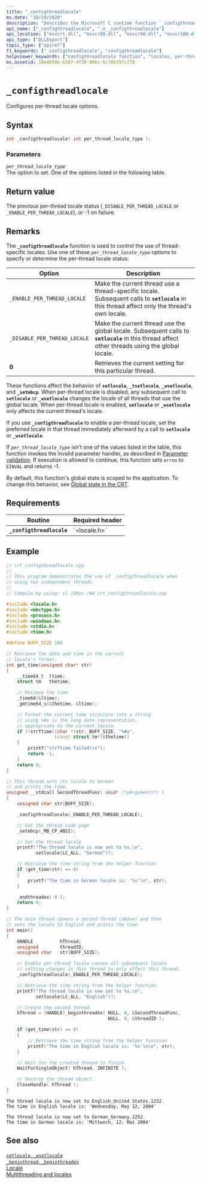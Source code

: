 ```yaml
---
title: "_configthreadlocale"
ms.date: "10/29/2020"
description: "Describes the Microsoft C runtime function `_configthreadlocale`  used to  configure per-thread locale options."
api_name: ["_configthreadlocale", "_o__configthreadlocale"]
api_location: ["msvcrt.dll", "msvcr80.dll", "msvcr90.dll", "msvcr100.dll", "msvcr100_clr0400.dll", "msvcr110.dll", "msvcr110_clr0400.dll", "msvcr120.dll", "msvcr120_clr0400.dll", "ucrtbase.dll", "api-ms-win-crt-locale-l1-1-0.dll", "api-ms-win-crt-private-l1-1-0.dll"]
api_type: ["DLLExport"]
topic_type: ["apiref"]
f1_keywords: ["_configthreadlocale", "configthreadlocale"]
helpviewer_keywords: ["configthreadlocale function", "locales, per-thread", "_configthreadlocale function", "per-thread locale", "thread locale"]
ms.assetid: 10e4050e-b587-4f30-80bc-6c76b35fc770
---
```

# `_configthreadlocale`

Configures per-thread locale options.

## Syntax

```C
int _configthreadlocale( int per_thread_locale_type );
```

### Parameters

*`per_thread_locale_type`*\
The option to set. One of the options listed in the following table.

## Return value

The previous per-thread locale status (`_DISABLE_PER_THREAD_LOCALE` or `_ENABLE_PER_THREAD_LOCALE`), or -1 on failure.

## Remarks

The **`_configthreadlocale`** function is used to control the use of thread-specific locales. Use one of these *`per_thread_locale_type`* options to specify or determine the per-thread locale status:

| Option | Description |
|-|-|
| `_ENABLE_PER_THREAD_LOCALE` | Make the current thread use a thread-specific locale. Subsequent calls to **`setlocale`** in this thread affect only the thread's own locale. |
| `_DISABLE_PER_THREAD_LOCALE` | Make the current thread use the global locale. Subsequent calls to **`setlocale`** in this thread affect other threads using the global locale. |
| **0** | Retrieves the current setting for this particular thread. |

These functions affect the behavior of **`setlocale`**, **`_tsetlocale`**, **`_wsetlocale`**, and **`_setmbcp`**. When per-thread locale is disabled, any subsequent call to **`setlocale`** or **`_wsetlocale`** changes the locale of all threads that use the global locale. When per-thread locale is enabled, **`setlocale`** or **`_wsetlocale`** only affects the current thread's locale.

If you use **`_configthreadlocale`** to enable a per-thread locale, set the preferred locale in that thread immediately afterward by a call to **`setlocale`** or **`_wsetlocale`**.

If *`per_thread_locale_type`* isn't one of the values listed in the table, this function invokes the invalid parameter handler, as described in [Parameter validation](../parameter-validation.md). If execution is allowed to continue, this function sets `errno` to `EINVAL` and returns -1.

By default, this function's global state is scoped to the application. To change this behavior, see [Global state in the CRT](../global-state.md).

## Requirements

|Routine|Required header|
|-------------|---------------------|
|**`_configthreadlocale`**|\`<locale.h>`|

## Example

```cpp
// crt_configthreadlocale.cpp
//
// This program demonstrates the use of _configthreadlocale when
// using two independent threads.
//
// Compile by using: cl /EHsc /W4 crt_configthreadlocale.cpp

#include <locale.h>
#include <mbctype.h>
#include <process.h>
#include <windows.h>
#include <stdio.h>
#include <time.h>

#define BUFF_SIZE 100

// Retrieve the date and time in the current
// locale's format.
int get_time(unsigned char* str)
{
    __time64_t  ltime;
    struct tm   thetime;

    // Retieve the time
    _time64(&ltime);
    _gmtime64_s(&thetime, &ltime);

    // Format the current time structure into a string
    // using %#x is the long date representation,
    // appropriate to the current locale
    if (!strftime((char *)str, BUFF_SIZE, "%#x",
                  (const struct tm*)&thetime))
    {
        printf("strftime failed!\n");
        return -1;
    }
    return 0;
}

// This thread sets its locale to German
// and prints the time.
unsigned __stdcall SecondThreadFunc( void* /*pArguments*/ )
{
    unsigned char str[BUFF_SIZE];

    _configthreadlocale(_ENABLE_PER_THREAD_LOCALE);

    // Set the thread code page
    _setmbcp(_MB_CP_ANSI);

    // Set the thread locale
    printf("The thread locale is now set to %s.\n",
           setlocale(LC_ALL, "German"));

    // Retrieve the time string from the helper function
    if (get_time(str) == 0)
    {
        printf("The time in German locale is: '%s'\n", str);
    }

    _endthreadex( 0 );
    return 0;
}

// The main thread spawns a second thread (above) and then
// sets the locale to English and prints the time.
int main()
{
    HANDLE          hThread;
    unsigned        threadID;
    unsigned char   str[BUFF_SIZE];

    // Enable per-thread locale causes all subsequent locale
    // setting changes in this thread to only affect this thread.
    _configthreadlocale(_ENABLE_PER_THREAD_LOCALE);

    // Retrieve the time string from the helper function
    printf("The thread locale is now set to %s.\n",
           setlocale(LC_ALL, "English"));

    // Create the second thread.
    hThread = (HANDLE)_beginthreadex( NULL, 0, &SecondThreadFunc,
                                      NULL, 0, &threadID );

    if (get_time(str) == 0)
    {
        // Retrieve the time string from the helper function
        printf("The time in English locale is: '%s'\n\n", str);
    }

    // Wait for the created thread to finish.
    WaitForSingleObject( hThread, INFINITE );

    // Destroy the thread object.
    CloseHandle( hThread );
}
```

```Output
The thread locale is now set to English_United States.1252.
The time in English locale is: 'Wednesday, May 12, 2004'

The thread locale is now set to German_Germany.1252.
The time in German locale is: 'Mittwoch, 12. Mai 2004'
```

## See also

[`setlocale`, `_wsetlocale`](setlocale-wsetlocale.md)\
[`_beginthread`, `_beginthreadex`](beginthread-beginthreadex.md)\
[Locale](../locale.md)\
[Multithreading and locales](../../parallel/multithreading-and-locales.md)
